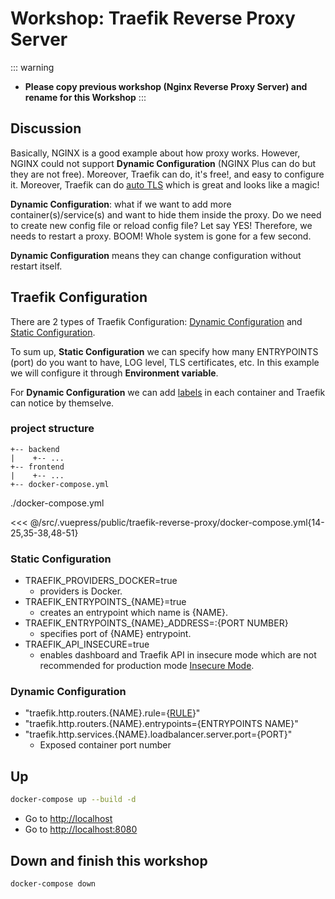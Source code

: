 # Workshop: Traefik Reverse Proxy Server

::: warning
- **Please copy previous workshop (Nginx Reverse Proxy Server) and rename for this Workshop**
:::

## Discussion

Basically, NGINX is a good example about how proxy works. However, NGINX could not support **Dynamic Configuration** (NGINX Plus can do but they are not free). Moreover, Traefik can do, it's free!, and easy to configure it. Moreover, Traefik can do [auto TLS](https://doc.traefik.io/traefik/https/overview/) which is great and looks like a magic!

**Dynamic Configuration**: what if we want to add more container(s)/service(s) and want to hide them inside the proxy. Do we need to create new config file or reload config file? Let say YES! Therefore, we needs to restart a proxy. BOOM! Whole system is gone for a few second.

**Dynamic Configuration** means they can change configuration without restart itself.

## Traefik Configuration

There are 2 types of Traefik Configuration: [Dynamic Configuration](https://doc.traefik.io/traefik/getting-started/configuration-overview/#the-dynamic-configuration) and [Static Configuration](https://doc.traefik.io/traefik/getting-started/configuration-overview/#the-static-configuration).

To sum up, **Static Configuration** we can specify how many ENTRYPOINTS (port) do you want to have, LOG level, TLS certificates, etc. In this example we will configure it through **Environment variable**.

For **Dynamic Configuration** we can add [labels](https://docs.docker.com/config/labels-custom-metadata/) in each container and Traefik can notice by themselve.

### project structure
```
+-- backend
|    +-- ...
+-- frontend
|    +-- ...
+-- docker-compose.yml
```

./docker-compose.yml

<<< @/src/.vuepress/public/traefik-reverse-proxy/docker-compose.yml{14-25,35-38,48-51}

### Static Configuration

- TRAEFIK_PROVIDERS_DOCKER=true
  - providers is Docker.
- TRAEFIK_ENTRYPOINTS_{NAME}=true
  - creates an entrypoint which name is {NAME}.
- TRAEFIK_ENTRYPOINTS_{NAME}_ADDRESS=:{PORT NUMBER}
  - specifies port of {NAME} entrypoint.
- TRAEFIK_API_INSECURE=true
  - enables dashboard and Traefik API in insecure mode which are not recommended for production mode [Insecure Mode](https://doc.traefik.io/traefik/operations/dashboard/#insecure-mode).

### Dynamic Configuration

- "traefik.http.routers.{NAME}.rule={[RULE](https://doc.traefik.io/traefik/routing/routers/#rule)}"
- "traefik.http.routers.{NAME}.entrypoints={ENTRYPOINTS NAME}"
- "traefik.http.services.{NAME}.loadbalancer.server.port={PORT}"
  - Exposed container port number


## Up

```sh
docker-compose up --build -d
```

- Go to [http://localhost](http://localhost)
- Go to [http://localhost:8080](http://localhost:8080)


## Down and finish this workshop

```sh
docker-compose down
```


